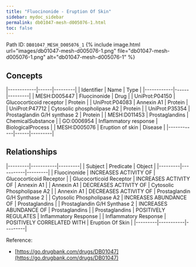 ```yaml
---
title: "Fluocinonide - Eruption Of Skin"
sidebar: mydoc_sidebar
permalink: db01047-mesh-d005076-1.html
toc: false 
---
```



Path ID: `DB01047_MESH_D005076_1`
{% include image.html url="images/db01047-mesh-d005076-1.png" file="db01047-mesh-d005076-1.png" alt="db01047-mesh-d005076-1" %}

## Concepts

|------------|------|---------|
| Identifier | Name | Type    |
|------------|------|---------|
| MESH:D005447 | Fluocinonide | Drug |
| UniProt:P04150 | Glucocorticoid receptor | Protein |
| UniProt:P04083 | Annexin A1 | Protein |
| UniProt:P47712 | Cytosolic phospholipase A2 | Protein |
| UniProt:P35354 | Prostaglandin G/H synthase 2 | Protein |
| MESH:D011453 | Prostaglandins | ChemicalSubstance |
| GO:0006954 | Inflammatory response | BiologicalProcess |
| MESH:D005076 | Eruption of skin | Disease |
|------------|------|---------|

## Relationships

|---------|-----------|---------|
| Subject | Predicate | Object  |
|---------|-----------|---------|
| Fluocinonide | INCREASES ACTIVITY OF | Glucocorticoid Receptor |
| Glucocorticoid Receptor | INCREASES ACTIVITY OF | Annexin A1 |
| Annexin A1 | DECREASES ACTIVITY OF | Cytosolic Phospholipase A2 |
| Annexin A1 | DECREASES ACTIVITY OF | Prostaglandin G/H Synthase 2 |
| Cytosolic Phospholipase A2 | INCREASES ABUNDANCE OF | Prostaglandins |
| Prostaglandin G/H Synthase 2 | INCREASES ABUNDANCE OF | Prostaglandins |
| Prostaglandins | POSITIVELY REGULATES | Inflammatory Response |
| Inflammatory Response | POSITIVELY CORRELATED WITH | Eruption Of Skin |
|---------|-----------|---------|

Reference: 
  - [https://go.drugbank.com/drugs/DB01047](https://go.drugbank.com/drugs/DB01047)
